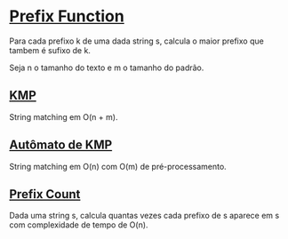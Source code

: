 # [Prefix Function](prefix_function.cpp)

Para cada prefixo k de uma dada string s, calcula o maior prefixo que tambem é sufixo de k.

Seja n o tamanho do texto e m o tamanho do padrão.

## [KMP](KMP.cpp)

String matching em O(n + m).

## [Autômato de KMP](aut_kmp.cpp)

String matching em O(n) com O(m) de pré-processamento.

## [Prefix Count](prefix_count.cpp)

Dada uma string s, calcula quantas vezes cada prefixo de s aparece em s com complexidade de tempo de O(n).
